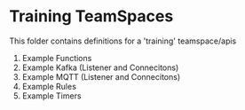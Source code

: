 # Training TeamSpaces
This folder contains definitions for a 'training' teamspace/apis

1. Example Functions
2. Example Kafka (Listener and Connecitons)
3. Example MQTT (Listener and Connecitons)
4. Example Rules
5. Example Timers
